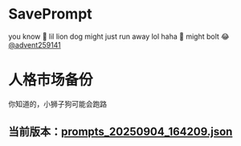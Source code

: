 # SavePrompt
you know 🫠 lil lion dog might just run away lol
haha 🐶 might bolt 😂 [@advent259141](https://github.com/advent259141)

# 人格市场备份
你知道的，小狮子狗可能会跑路

## 当前版本：[prompts_20250904_164209.json](https://github.com/Larch-C/SavePrompt/blob/main/prompts_20250904_164209.json)

